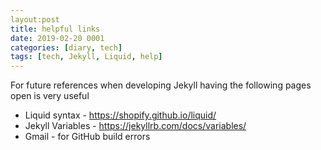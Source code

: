 ```yaml
---
layout:post
title: helpful links
date: 2019-02-20 0001
categories: [diary, tech]
tags: [tech, Jekyll, Liquid, help]
---
```

For future references when developing Jekyll having the following pages open is very useful
- Liquid syntax - https://shopify.github.io/liquid/
- Jekyll Variables - https://jekyllrb.com/docs/variables/
- Gmail - for GitHub build errors
